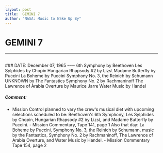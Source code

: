 ```yaml
---
layout: post
title:  GEMINI 7
author: "NASA: Music to Wake Up By"
---
```


# GEMINI 7
----
<br/>
### DATE: December 07, 1965
----
6th Symphony by Beethoven
Les Sylphides by Chopin
Hungarian Rhapsody #2 by Lizst
Madame Butterfly by Puccini
La Boheme by Puccini
Symphony No. 3, the Reinich by Schumann
UNKNOWN by The Fantastics
Symphony No. 2 by Rachmaninoff
The Lawrence of Arabia Overture by Maurice Jarre
Water Music by Handel

##### Comment:
* Mission Control planned to vary the crew's musical diet with upcoming selections scheduled to be: Beethoven's 6th Symphony, Les Sylphides by Chopin, Hungarian Rhapsody #2 by Lizst, and Madame Butterfly by Puccini. - Mission Commentary, Tape 141, page 1 Also that day: La Boheme  by Puccini, Symphony No. 3, the Reinich by Schumann, music by the Fantastics, Symphony No. 2  by Rachmaninoff, The Lawrence of Arabia Overture, and Water Music  by Handel. - Mission Commentary Tape 154, page 2

